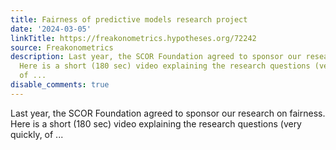 ```yaml
---
title: Fairness of predictive models research project
date: '2024-03-05'
linkTitle: https://freakonometrics.hypotheses.org/72242
source: Freakonometrics
description: Last year, the SCOR Foundation agreed to sponsor our research on fairness.
  Here is a short (180 sec) video explaining the research questions (very quickly,
  of ...
disable_comments: true
---
```

Last year, the SCOR Foundation agreed to sponsor our research on fairness. Here is a short (180 sec) video explaining the research questions (very quickly, of ...